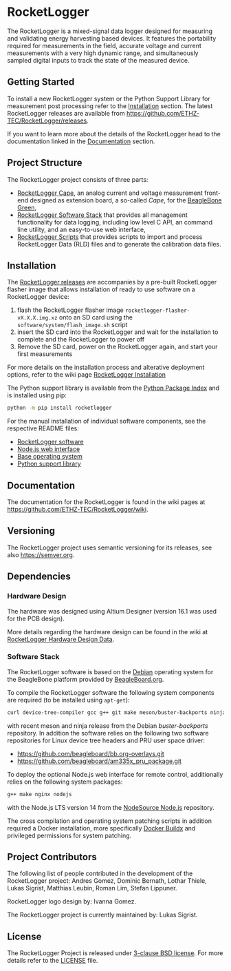 # RocketLogger

The RocketLogger is a mixed-signal data logger designed for measuring and validating energy
harvesting based devices. It features the portability required for measurements in the field,
accurate voltage and current measurements with a very high dynamic range, and simultaneously
sampled digital inputs to track the state of the measured device.


## Getting Started

To install a new RocketLogger system or the Python Support Library for measurement post processing
refer to the [Installation](#installation) section. The latest RocketLogger releases are available
from <https://github.com/ETHZ-TEC/RocketLogger/releases>.

If you want to learn more about the details of the RocketLogger head to the documentation linked
in the [Documentation](#documentation) section.


## Project Structure

The RocketLogger project consists of three parts:
* [RocketLogger Cape](hardware), an analog current and voltage measurement front-end designed as
  extension board, a so-called *Cape*, for the [BeagleBone Green](https://beagleboard.org/green/),
* [RocketLogger Software Stack](software) that provides all management functionality for data
  logging, including low level C API, an command line utility, and an easy-to-use web interface,
* [RocketLogger Scripts](script) that provides scripts to import and process RocketLogger Data
  (RLD) files and to generate the calibration data files.


## Installation

The [RocketLogger releases](https://github.com/ETHZ-TEC/RocketLogger/releases) are accompanies by
a pre-built RocketLogger flasher image that allows installation of ready to use software on a
RocketLogger device:

1. flash the RocketLogger flasher image `rocketlogger-flasher-vX.X.X.img.xz` onto an SD card
   using the `software/system/flash_image.sh` script
2. insert the SD card into the RocketLogger and wait for the installation to complete and the
   RocketLogger to power off
3. Remove the SD card, power on the RocketLogger again, and start your first measurements

For more details on the installation process and alterative deployment options, refer to the
wiki page [RocketLogger Installation](https://github.com/ETHZ-TEC/RocketLogger/wiki/software)

The Python support library is available from the [Python Package Index](https://pypi.org) and 
is installed using pip:
```bash
python -m pip install rocketlogger
```

For the manual installation of individual software components, see the respective README files:
* [RocketLogger software](software/rocketlogger/README.md#installation)
* [Node.js web interface](software/node_server/README.md#installation)
* [Base operating system](software/system/README.md#installation)
* [Python support library](script/python/README.md#installation)


## Documentation

The documentation for the RocketLogger is found in the wiki pages at
<https://github.com/ETHZ-TEC/RocketLogger/wiki>.


## Versioning

The RocketLogger project uses semantic versioning for its releases, see also <https://semver.org>.


## Dependencies

### Hardware Design

The hardware was designed using Altium Designer (version 16.1 was used for the PCB design).

More details regarding the hardware design can be found in the wiki at
[RocketLogger Hardware Design Data](https://github.com/ETHZ-TEC/RocketLogger/wiki/design-data).


### Software Stack

The RocketLogger software is based on the [Debian](https://www.debian.org) operating system for
the BeagleBone platform provided by [BeagleBoard.org](https://beagleboard.org).

To compile the RocketLogger software the following system components are required (to be installed
using `apt-get`):

```bash
curl device-tree-compiler gcc g++ git make meson/buster-backports ninja-build/buster-backports ntp pkg-config ti-pru-cgt-installer libgpiod-dev libi2c-dev libncurses5-dev libzmq3-dev
```
with recent meson and ninja release from the Debian *buster-backports* repository.
In addition the software relies on the following two software repositories for Linux device tree
headers and PRU user space driver:
* <https://github.com/beagleboard/bb.org-overlays.git>
* <https://github.com/beagleboard/am335x_pru_package.git>

To deploy the optional Node.js web interface for remote control, additionally relies on the
following system packages:

```bash
g++ make nginx nodejs
```
with the Node.js LTS version 14 from the [NodeSource Node.js](https://github.com/nodesource/distributions#readme)
repository.

The cross compilation and operating system patching scripts in addition required a Docker
installation, more specifically [Docker Buildx](https://docs.docker.com/buildx/working-with-buildx/)
and privileged permissions for system patching.


## Project Contributors

The following list of people contributed in the development of the RocketLogger project:
Andres Gomez,
Dominic Bernath,
Lothar Thiele,
Lukas Sigrist,
Matthias Leubin,
Roman Lim,
Stefan Lippuner.

RocketLogger logo design by: Ivanna Gomez.

The RocketLogger project is currently maintained by: Lukas Sigrist.

## License

The RocketLogger Project is released under [3-clause BSD license](https://opensource.org/licenses/BSD-3-Clause).
For more details refer to the [LICENSE](LICENSE) file.
